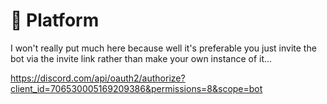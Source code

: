 # 💫 Platform

I won't really put much here because well it's preferable you just invite the bot via the invite link rather than make your own instance of it...

<https://discord.com/api/oauth2/authorize?client_id=706530005169209386&permissions=8&scope=bot>
